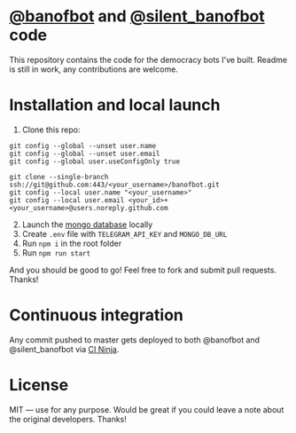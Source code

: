 # [@banofbot](https://telegram.me/banofbot) and [@silent_banofbot](https://telegram.me/banofbot) code
This repository contains the code for the democracy bots I've built. Readme is still in work, any contributions are welcome.

# Installation and local launch
1. Clone this repo:
```
git config --global --unset user.name
git config --global --unset user.email
git config --global user.useConfigOnly true

git clone --single-branch ssh://git@github.com:443/<your_username>/banofbot.git
git config --local user.name "<your_username>"
git config --local user.email <your_id>+<your_username>@users.noreply.github.com
```
2. Launch the [mongo database](https://www.mongodb.com/) locally
3. Create `.env` file with `TELEGRAM_API_KEY` and `MONGO_DB_URL`
4. Run `npm i` in the root folder
5. Run `npm run start`

And you should be good to go! Feel free to fork and submit pull requests. Thanks!

# Continuous integration
Any commit pushed to master gets deployed to both @banofbot and @silent_banofbot via [CI Ninja](https://github.com/backmeupplz/ci-ninja).

# License
MIT — use for any purpose. Would be great if you could leave a note about the original developers. Thanks!
